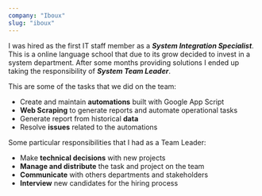 ```yaml
---
company: "Iboux"
slug: "iboux"
---
```


I was hired as the first IT staff member as a _**System Integration Specialist**_.
This is a online language school that due to its grow decided to invest in a system department.
After some months providing solutions I ended up taking the responsibility of _**System Team Leader**_.

This are some of the tasks that we did on the team:

- Create and maintain **automations** built with Google App Script
- **Web Scraping** to generate reports and automate operational tasks
- Generate report from historical **data**
- Resolve **issues** related to the automations

Some particular responsibilities that I had as a Team Leader:

- Make **technical decisions** with new projects
- **Manage and distribute** the task and project on the team
- **Communicate** with others departments and stakeholders
- **Interview** new candidates for the hiring process
